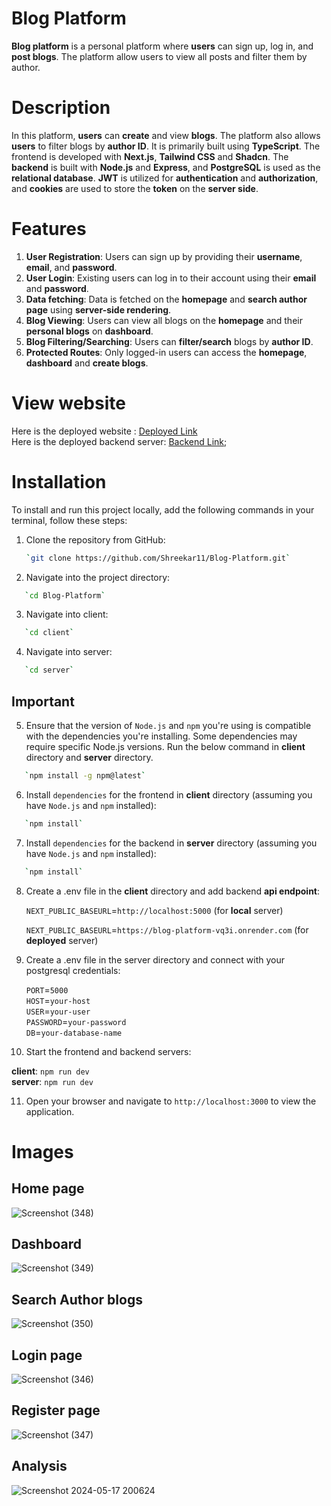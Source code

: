 ﻿# Blog Platform

**Blog platform** is a personal platform where **users** can sign up, log in, and **post blogs**. The platform allow users to view all posts and filter them by author. 

# Description

In this platform, **users** can **create** and view **blogs**. The platform also allows **users** to filter blogs by **author ID**. It is primarily built using **TypeScript**. The frontend is developed with **Next.js**, **Tailwind CSS** and **Shadcn**. The **backend** is built with **Node.js** and **Express**, and **PostgreSQL** is used as the **relational database**. **JWT** is utilized for **authentication** and **authorization**, and **cookies** are used to store the **token** on the **server side**.

# Features

1. **User Registration**: Users can sign up by providing their **username**, **email**, and **password**.
2. **User Login**: Existing users can log in to their account using their **email** and **password**.
3. **Data fetching**: Data is fetched on the **homepage** and **search author page** using **server-side rendering**.
4. **Blog Viewing**: Users can view all blogs on the **homepage** and their **personal blogs** on **dashboard**.
5. **Blog Filtering/Searching**: Users can **filter/search** blogs by **author ID**.
6. **Protected Routes**: Only logged-in users can access the **homepage**, **dashboard** and **create blogs**.

# View website

Here is the deployed website : [Deployed Link](https://blog-platform-zeta-five.vercel.app/)<br>
Here is the deployed backend server: [Backend Link](https://blog-platform-vq3i.onrender.com/);

# Installation

To install and run this project locally, add the following commands in your terminal, follow these steps:

1. Clone the repository from GitHub:

   ```bash
   `git clone https://github.com/Shreekar11/Blog-Platform.git`

   ```

2. Navigate into the project directory:

```bash
   `cd Blog-Platform`
```

3. Navigate into client:
   
```bash
   `cd client`
```

4. Navigate into server:

```bash
   `cd server`
```

## Important
5. Ensure that the version of `Node.js` and `npm` you're using is compatible with the dependencies you're installing. Some dependencies may require specific Node.js versions.
   Run the below command in **client** directory and **server** directory.

```bash
   `npm install -g npm@latest`
```

6. Install `dependencies` for the frontend in **client** directory (assuming you have `Node.js` and `npm` installed):

```bash
   `npm install`
```

7. Install `dependencies` for the backend in **server** directory (assuming you have `Node.js` and `npm` installed):

```bash
   `npm install`
```

8. Create a .env file in the **client** directory and add backend **api endpoint**:

   `NEXT_PUBLIC_BASEURL`=`http://localhost:5000` (for **local** server)

   `NEXT_PUBLIC_BASEURL`=`https://blog-platform-vq3i.onrender.com` (for **deployed** server)

9. Create a .env file in the server directory and connect with your postgresql credentials:

   `PORT`=`5000` <br>
   `HOST`=`your-host` <br>
   `USER`=`your-user` <br>
   `PASSWORD`=`your-password`<br>
   `DB`=`your-database-name`

10. Start the frontend and backend servers:

   **client**: `npm run dev`<br>
   **server**: `npm run dev`

11. Open your browser and navigate to `http://localhost:3000` to view the application.

# Images

## Home page
![Screenshot (348)](https://github.com/Shreekar11/Blog-Platform/assets/123613407/a0ff6f32-b1a8-42ac-bb11-86edab02de4f)

## Dashboard
![Screenshot (349)](https://github.com/Shreekar11/Blog-Platform/assets/123613407/2d772e5c-2b38-4237-952e-78b7500ae60c)

## Search Author blogs
![Screenshot (350)](https://github.com/Shreekar11/Blog-Platform/assets/123613407/bb6f9d2c-8280-4908-bf49-1f1c1e650370)

## Login page
![Screenshot (346)](https://github.com/Shreekar11/Blog-Platform/assets/123613407/3ca0da56-d481-446c-a858-f644863867f1)

## Register page
![Screenshot (347)](https://github.com/Shreekar11/Blog-Platform/assets/123613407/b4e955d3-201f-4804-a08d-1dbef066e1c1)

## Analysis
![Screenshot 2024-05-17 200624](https://github.com/Shreekar11/Blog-Platform/assets/123613407/1d7eb207-d858-497c-988b-4b921494172a)

